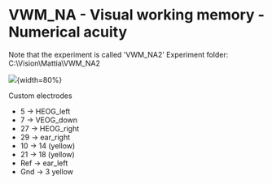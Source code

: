 # VWM_NA - Visual working memory - Numerical acuity
Note that the experiment is called 'VWM_NA2' 
Experiment folder: C:\\Vision\\Mattia\\VWM_NA2

![](montage_vwm.png){width=80%}

Custom electrodes
- 5   -> HEOG_left
- 7   -> VEOG_down
- 27 -> HEOG_right
- 29 -> ear_right
- 10 -> 14 (yellow)
- 21 -> 18 (yellow)
- Ref -> ear_left
- Gnd -> 3 yellow
